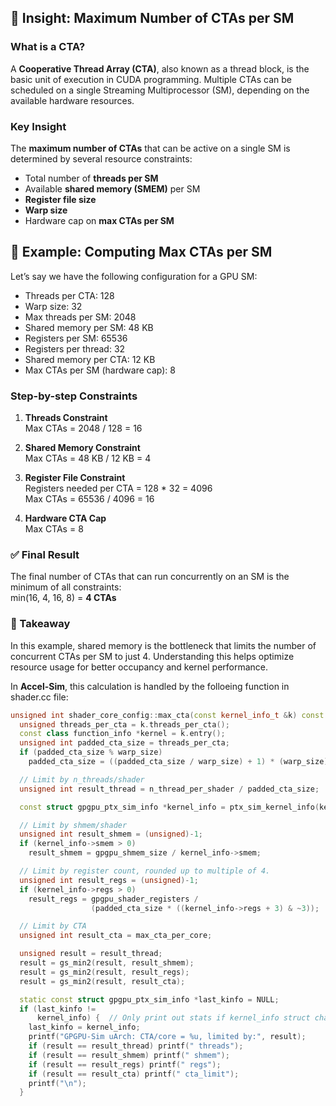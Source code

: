
## 📌 Insight: Maximum Number of CTAs per SM

### What is a CTA?
A **Cooperative Thread Array (CTA)**, also known as a thread block, is the basic unit of execution in CUDA programming. Multiple CTAs can be scheduled on a single Streaming Multiprocessor (SM), depending on the available hardware resources.

### Key Insight

The **maximum number of CTAs** that can be active on a single SM is determined by several resource constraints:

- Total number of **threads per SM**
- Available **shared memory (SMEM)** per SM
- **Register file size**
- **Warp size**
- Hardware cap on **max CTAs per SM**

## 🧪 Example: Computing Max CTAs per SM

Let’s say we have the following configuration for a GPU SM:

- Threads per CTA: 128  
- Warp size: 32  
- Max threads per SM: 2048  
- Shared memory per SM: 48 KB  
- Registers per SM: 65536  
- Registers per thread: 32  
- Shared memory per CTA: 12 KB  
- Max CTAs per SM (hardware cap): 8

### Step-by-step Constraints

1. **Threads Constraint**  
   Max CTAs = 2048 / 128 = 16

2. **Shared Memory Constraint**  
   Max CTAs = 48 KB / 12 KB = 4

3. **Register File Constraint**  
   Registers needed per CTA = 128 * 32 = 4096  
   Max CTAs = 65536 / 4096 = 16

4. **Hardware CTA Cap**  
   Max CTAs = 8

### ✅ Final Result

The final number of CTAs that can run concurrently on an SM is the minimum of all constraints:  
min(16, 4, 16, 8) = **4 CTAs**

### 🧠 Takeaway

In this example, shared memory is the bottleneck that limits the number of concurrent CTAs per SM to just 4. Understanding this helps optimize resource usage for better occupancy and kernel performance.

In **Accel-Sim**, this calculation is handled by the folloeing function in shader.cc file:

```cpp
unsigned int shader_core_config::max_cta(const kernel_info_t &k) const {
  unsigned threads_per_cta = k.threads_per_cta();
  const class function_info *kernel = k.entry();
  unsigned int padded_cta_size = threads_per_cta;
  if (padded_cta_size % warp_size)
    padded_cta_size = ((padded_cta_size / warp_size) + 1) * (warp_size);

  // Limit by n_threads/shader
  unsigned int result_thread = n_thread_per_shader / padded_cta_size;

  const struct gpgpu_ptx_sim_info *kernel_info = ptx_sim_kernel_info(kernel);

  // Limit by shmem/shader
  unsigned int result_shmem = (unsigned)-1;
  if (kernel_info->smem > 0)
    result_shmem = gpgpu_shmem_size / kernel_info->smem;

  // Limit by register count, rounded up to multiple of 4.
  unsigned int result_regs = (unsigned)-1;
  if (kernel_info->regs > 0)
    result_regs = gpgpu_shader_registers /
                  (padded_cta_size * ((kernel_info->regs + 3) & ~3));

  // Limit by CTA
  unsigned int result_cta = max_cta_per_core;

  unsigned result = result_thread;
  result = gs_min2(result, result_shmem);
  result = gs_min2(result, result_regs);
  result = gs_min2(result, result_cta);

  static const struct gpgpu_ptx_sim_info *last_kinfo = NULL;
  if (last_kinfo !=
      kernel_info) {  // Only print out stats if kernel_info struct changes
    last_kinfo = kernel_info;
    printf("GPGPU-Sim uArch: CTA/core = %u, limited by:", result);
    if (result == result_thread) printf(" threads");
    if (result == result_shmem) printf(" shmem");
    if (result == result_regs) printf(" regs");
    if (result == result_cta) printf(" cta_limit");
    printf("\n");
  }



